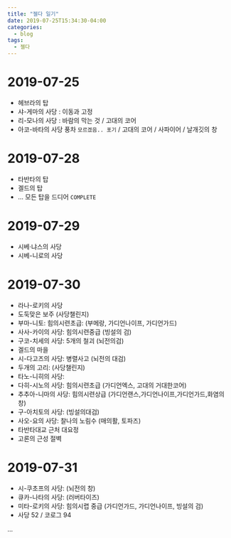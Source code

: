 ```yaml
---
title: "젤다 일기"
date: 2019-07-25T15:34:30-04:00
categories:
  - blog
tags:
  - 젤다
---
```



# 2019-07-25

- 헤브라의 탑
- 샤-게마의 사당 : 이동과 고정
- 리-모나의 사당 : 바람의 막는 것 / 고대의 코어
- 아코-바타의 사당 풍차    `모르겠음.. 포기` / 고대의 코어 / 사파이어 / 날개깃의 창


# 2019-07-28

- 타반타의 탑
- 겔드의 탑
- ... 모든 탑을 드디어 `COMPLETE`



# 2019-07-29

- 시베·냐스의 사당 
- 시베-니로의 사당  


# 2019-07-30

- 라나-로키의 사당
- 도둑맞은 보주  (사당챌린지)
- 부마-니토: 힘의시련초급:  (부메랑, 가디언나이프, 가디언가드)
- 사사-카이의 사당: 힘의시련중급  (빙설의 검)
- 구코-치세의 사당: 5개의 철괴  (뇌전의검)
- 겔드의 마을
- 시-다고즈의 사당: 병렬사고 (뇌전의 대검)
- 두개의 고리:  (사당챌린지)
- 타노-니히의 사당:  
- 다히-시노의 사당: 힘의시련초급  (가디언엑스, 고대의 거대한코어)
- 추추아-니마의 사당: 힘의시련상급  (가디언랜스,가디언나이프,가디언가드,화염의창)
- 구-아치토의 사당:  (빙설의대검)
- 사오-요의 사당: 찰나의 노림수 (매의활, 토파즈)
- 타반타대교 근처 대요정
- 고론의 근성 절벽


 # 2019-07-31
 
 - 시-쿠초프의 사당: (뇌전의 창)
 - 큐카-나타의 사당: (러버타이즈)
 - 미타-로키의 사당: 힘의시렵 중급 (가디언가드, 가디언나이프, 빙설의 검)
 - 사당 52 / 코로그 94
 
 
 ...
